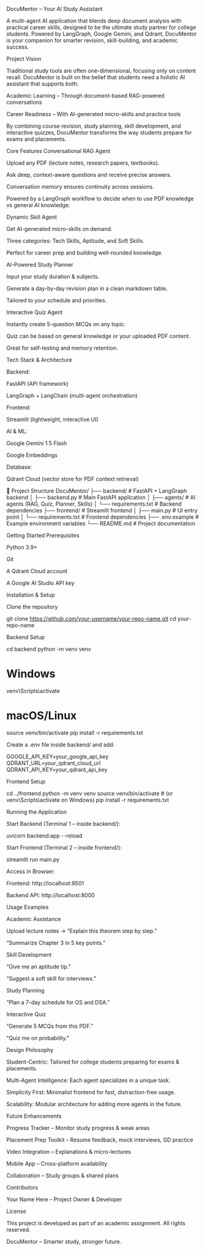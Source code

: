  DocuMentor – Your AI Study Assistant

A multi-agent AI application that blends deep document analysis with practical career skills, designed to be the ultimate study partner for college students. Powered by LangGraph, Google Gemini, and Qdrant, DocuMentor is your companion for smarter revision, skill-building, and academic success.

 Project Vision

Traditional study tools are often one-dimensional, focusing only on content recall.
DocuMentor is built on the belief that students need a holistic AI assistant that supports both:

Academic Learning – Through document-based RAG-powered conversations

Career Readiness – With AI-generated micro-skills and practice tools

By combining course revision, study planning, skill development, and interactive quizzes, DocuMentor transforms the way students prepare for exams and placements.

 Core Features
 Conversational RAG Agent

Upload any PDF (lecture notes, research papers, textbooks).

Ask deep, context-aware questions and receive precise answers.

Conversation memory ensures continuity across sessions.

Powered by a LangGraph workflow to decide when to use PDF knowledge vs general AI knowledge.

 Dynamic Skill Agent

Get AI-generated micro-skills on demand.

Three categories: Tech Skills, Aptitude, and Soft Skills.

Perfect for career prep and building well-rounded knowledge.

 AI-Powered Study Planner

Input your study duration & subjects.

Generate a day-by-day revision plan in a clean markdown table.

Tailored to your schedule and priorities.

 Interactive Quiz Agent

Instantly create 5-question MCQs on any topic.

Quiz can be based on general knowledge or your uploaded PDF content.

Great for self-testing and memory retention.

 Tech Stack & Architecture

Backend:

FastAPI (API framework)

LangGraph + LangChain (multi-agent orchestration)

Frontend:

Streamlit (lightweight, interactive UI)

AI & ML:

Google Gemini 1.5 Flash

Google Embeddings

Database:

Qdrant Cloud (vector store for PDF context retrieval)

📂 Project Structure
DocuMentor/
├── backend/                 # FastAPI + LangGraph backend
│   ├── backend.py           # Main FastAPI application
│   ├── agents/              # AI agents (RAG, Quiz, Planner, Skills)
│   └── requirements.txt     # Backend dependencies
├── frontend/                # Streamlit frontend
│   ├── main.py              # UI entry point
│   └── requirements.txt     # Frontend dependencies
├── .env.example             # Example environment variables
└── README.md                # Project documentation

 Getting Started
 Prerequisites

Python 3.9+

Git

A Qdrant Cloud
 account

A Google AI Studio
 API key

 Installation & Setup

Clone the repository

git clone https://github.com/your-username/your-repo-name.git
cd your-repo-name


Backend Setup

cd backend
python -m venv venv
# Windows
venv\Scripts\activate
# macOS/Linux
source venv/bin/activate
pip install -r requirements.txt


Create a .env file inside backend/ and add:

GOOGLE_API_KEY=your_google_api_key
QDRANT_URL=your_qdrant_cloud_url
QDRANT_API_KEY=your_qdrant_api_key


Frontend Setup

cd ../frontend
python -m venv venv
source venv/bin/activate   # (or venv\Scripts\activate on Windows)
pip install -r requirements.txt

 Running the Application

Start Backend (Terminal 1 – inside backend/):

uvicorn backend:app --reload


Start Frontend (Terminal 2 – inside frontend/):

streamlit run main.py


Access in Browser:

Frontend: http://localhost:8501

Backend API: http://localhost:8000

 Usage Examples

Academic Assistance

Upload lecture notes → “Explain this theorem step by step.”

“Summarize Chapter 3 in 5 key points.”

Skill Development

“Give me an aptitude tip.”

“Suggest a soft skill for interviews.”

Study Planning

“Plan a 7-day schedule for OS and DSA.”

Interactive Quiz

“Generate 5 MCQs from this PDF.”

“Quiz me on probability.”

 Design Philosophy

Student-Centric: Tailored for college students preparing for exams & placements.

Multi-Agent Intelligence: Each agent specializes in a unique task.

Simplicity First: Minimalist frontend for fast, distraction-free usage.

Scalability: Modular architecture for adding more agents in the future.

 Future Enhancements

 Progress Tracker – Monitor study progress & weak areas

 Placement Prep Toolkit – Resume feedback, mock interviews, GD practice

 Video Integration – Explanations & micro-lectures

 Mobile App – Cross-platform availability

 Collaboration – Study groups & shared plans

 Contributors

Your Name Here – Project Owner & Developer

 License

This project is developed as part of an academic assignment.
All rights reserved.

 DocuMentor – Smarter study, stronger future.
